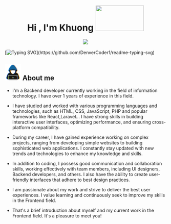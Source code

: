 <h1 align="center"><b>Hi , I'm Khuong </b><img src='https://media.giphy.com/media/bcKmIWkUMCjVm/giphy.gif' width='150' height="80"></h1>
<p align="center">
    <img width="500" src="https://i.imgur.com/uKfDhbj.jpg">
</p>

[![Typing SVG](https://readme-typing-svg.herokuapp.com?font=Time+New+Roman&color=cyan&size=21&center=true&vCenter=true&width=1200&height=90&lines=I'm+a+Backend+Engineer+passionate+about+creating+intuitive+and+engaging+user+experiences.)](https://github.com/DenverCoder1/readme-typing-svg)

## <picture><img src = "https://github.com/0xAbdulKhalid/0xAbdulKhalid/raw/main/assets/mdImages/about_me.gif" width = 50px></picture> **About me**

- I'm a Backend developer currently working in the field of information technology. I have over 1 years of experience in this field.

- I have studied and worked with various programming languages and technologies, such as HTML, CSS, JavaScript, PHP and popular frameworks like React,Laravel... I have strong skills in building interactive user interfaces, optimizing performance, and ensuring cross-platform compatibility.

- During my career, I have gained experience working on complex projects, ranging from developing simple websites to building sophisticated web applications. I constantly stay updated with new trends and technologies to enhance my knowledge and skills.

- In addition to coding, I possess good communication and collaboration skills, working effectively with team members, including UI designers, Backend developers, and others. I also have the ability to create user-friendly interfaces that adhere to best design practices.

- I am passionate about my work and strive to deliver the best user experiences. I value learning and continuously seek to improve my skills in the Frontend field.

- That's a brief introduction about myself and my current work in the Frontend field. It's a pleasure to meet you!

<br>
